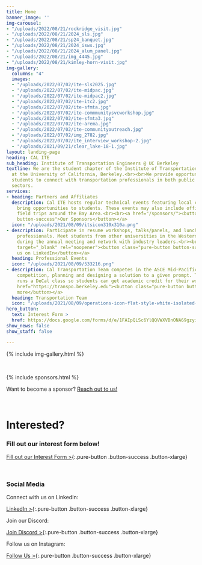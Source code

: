 ```yaml
---
title: Home
banner_image: ''
img-carousel:
- "/uploads/2022/08/21/rockridge_visit.jpg"
- "/uploads/2022/08/21/2024_sls.jpg"
- "/uploads/2022/08/21/sp24_banquet.jpg"
- "/uploads/2022/08/21/2024_isws.jpg"
- "/uploads/2022/08/21/2024_alum_panel.jpg"
- "/uploads/2022/08/21/img_4445.jpg"
- "/uploads/2022/08/21/kimley-horn-visit.jpg"
img-gallery:
  columns: "4"
  images:
  - "/uploads/2022/07/02/ite-sls2025.jpg"
  - "/uploads/2022/07/02/ite-midpac.jpg"
  - "/uploads/2022/07/02/ite-midpac2.jpg"
  - "/uploads/2022/07/02/ite-itc2.jpg"
  - "/uploads/2022/07/02/ite-sfmta.jpg"
  - "/uploads/2022/07/02/ite-commmunitysvcworkshop.jpg"
  - "/uploads/2022/07/02/ite-sfmta3.jpg"
  - "/uploads/2022/07/02/ite-arema.jpg"
  - "/uploads/2022/07/02/ite-communityoutreach.jpg"
  - "/uploads/2022/07/02/img_2782.jpg"
  - "/uploads/2022/07/02/ite_interview_workshop-2.jpg"
  - "/uploads/2021/09/21/clear_lake-18-1.jpg"
layout: landing-page
heading: CAL ITE
sub_heading: Institute of Transportation Engineers @ UC Berkeley
textline: We are the student chapter of the Institute of Transportation Engineers
  at the University of California, Berkeley.<br><br>We provide opportunities for interested
  students to connect with transportation professionals in both public and private
  sectors.
services:
- heading: Partners and Affiliates
  description: Cal ITE hosts regular technical events featuring local companies to
    bring opportunities to students. These events may also include office visits and
    field trips around the Bay Area.<br><br><a href="/sponsors/"><button class="pure-button
    button-success">Our Sponsors</button></a>
  icon: "/uploads/2021/08/09/itsicon310x310a.png"
- description: Participate in resume workshops, talks/panels, and lunch meetings with
    professionals. Meet students from other universities in the Western ITE district
    during the annual meeting and network with industry leaders.<br><br><a href="https://linkedin.com/company/cal-ite/"
    target="_blank" rel="noopener"><button class="pure-button button-success">Follow
    us on LinkedIn</button></a>
  heading: Professional Events
  icon: "/uploads/2021/08/09/533216.png"
- description: Cal Transportation Team competes in the ASCE Mid-Pacific Transportation
    competition, planning and designing a solution to a given prompt. The team also
    runs a DeCal class so students can get academic credit for their work. <br><br><a
    href="https://transpo.berkeley.edu"><button class="pure-button button-success">Learn
    more</button></a>
  heading: Transportation Team
  icon: "/uploads/2021/08/09/operations-icon-flat-style-white-isolated-symbol-black-your-web-site-design-app-ui-simple-process-vector-illustration-156422564.jpg"
hero_button:
  text: Interest Form >
  href: https://docs.google.com/forms/d/e/1FAIpQLSc6YlQQVWXVBnONA69gzyiJsl07GmhW5oM4gEGbh4LrxnHCFQ/viewform
show_news: false
show_staff: false

---
```

{% include img-gallery.html %}

<br>

{% include sponsors.html %}

<p class="font-bold italic py-2">Want to become a sponsor? <a href="/sponsors/">Reach out to us!</a></p>

<br>

# Interested?

### Fill out our interest form below!

[Fill out our Interest Form >](https://docs.google.com/forms/d/e/1FAIpQLSc6YlQQVWXVBnONA69gzyiJsl07GmhW5oM4gEGbh4LrxnHCFQ/viewform){:.pure-button .button-success .button-xlarge}

<br>

### Social Media

Connect with us on LinkedIn:

[LinkedIn >](https://www.linkedin.com/company/cal-ite/){:.pure-button .button-success .button-xlarge}

Join our Discord:

[Join Discord >](https://discord.gg/jyzrp7Ha44){:.pure-button .button-success .button-xlarge}

Follow us on Instagram:

[Follow Us >](https://www.instagram.com/cal_ite/){:.pure-button .button-success .button-xlarge}
